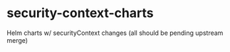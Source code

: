 # security-context-charts
Helm charts w/ securityContext changes (all should be pending upstream merge)
